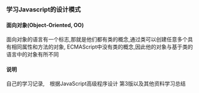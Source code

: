 ### 学习Javascript的设计模式


#### 面向对象(Object-Oriented, OO)
面向对象的语言有一个标志,那就是他们都有类的概念,通过类可以创建任意多个具有相同属性和方法的对象, ECMAScript中没有类的概念,因此他的对象与基于类的语言中的对象有所不同

#### 说明
自己的学习记录,　根据JavaScript高级程序设计 第3版以及其他资料学习总结
